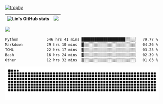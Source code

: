 [![trophy](https://github-profile-trophy.vercel.app/?username=ocss884&column=7)](https://github.com/ocss884)

| ![Lin's GitHub stats](https://github-readme-stats.vercel.app/api?username=ocss884&show_icons=true&hide_border=True&count_private=true) | ![](https://github-readme-streak-stats.herokuapp.com?user=ocss884&hide_border=true&date_format=M%20j%5B%2C%20Y%5D&ring=7EDDCF&fire=7EDDCF") |
| ------------------------------------------------------------ | ------------------------------------------------------------ |

![](https://komarev.com/ghpvc/?username=ocss884&color=brightgreen)

<!--START_SECTION:waka-->

```txt
Python             546 hrs 41 mins ████████████████████░░░░░   79.77 %
Markdown           29 hrs 10 mins  █░░░░░░░░░░░░░░░░░░░░░░░░   04.26 %
TOML               22 hrs 17 mins  ▓░░░░░░░░░░░░░░░░░░░░░░░░   03.25 %
Bash               16 hrs 24 mins  ▓░░░░░░░░░░░░░░░░░░░░░░░░   02.39 %
Other              12 hrs 32 mins  ▒░░░░░░░░░░░░░░░░░░░░░░░░   01.83 %
```

<!--END_SECTION:waka-->

<p align="center">
   <img src="https://github.com/ocss884/ocss884/blob/output/github-snake.svg" alt="snake">
</p>
